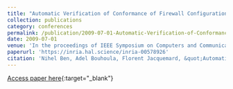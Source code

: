```yaml
---
title: "Automatic Verification of Conformance of Firewall Configurations to Security Policies"
collection: publications
category: conferences
permalink: /publication/2009-07-01-Automatic-Verification-of-Conformance-of-Firewall-Configurations-to-Security-Policies
date: 2009-07-01
venue: 'In the proceedings of IEEE Symposium on Computers and Communications (ISCC)'
paperurl: 'https://inria.hal.science/inria-00578926'
citation: 'Nihel Ben, Adel Bouhoula, Florent Jacquemard, &quot;Automatic Verification of Conformance of Firewall Configurations to Security Policies&quot; In the proceedings of IEEE Symposium on Computers and Communications (ISCC), 2009.'
---
```

[Access paper here](https://doi.org/10.1109/ISCC.2009.5202309){:target="_blank"}
